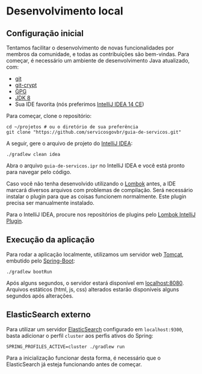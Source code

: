 # Desenvolvimento local

## Configuração inicial

Tentamos facilitar o desenvolvimento de novas funcionalidades por membros da comunidade, e todas as contribuições são bem-vindas. Para começar, é necessário um ambiente de desenvolvimento Java atualizado, com:

* [git][GIT]
* [git-crypt][GITCRYPT]
* [GPG][GPG]
* [JDK 8][JDK8]
* Sua IDE favorita (nós preferimos [IntelliJ IDEA 14 CE][IDEA14CE])

Para começar, clone o repositório:

```
cd ~/projetos # ou o diretório de sua preferência
git clone "https://github.com/servicosgovbr/guia-de-servicos.git"
```

A seguir, gere o arquivo de projeto do [IntelliJ IDEA][IDEA14CE]:

```
./gradlew clean idea
```

Abra o arquivo `guia-de-servicos.ipr` no IntelliJ IDEA e você está pronto para navegar pelo código. 

Caso você não tenha desenvolvido utilizando o [Lombok] antes, a IDE marcará diversos arquivos com problemas de compilação. Será necessário instalar o plugin para que as coisas funcionem normalmente. Este plugin precisa ser manualmente instalado.

Para o IntelliJ IDEA, procure nos repositórios de plugins pelo [Lombok IntelliJ Plugin][PLUGIN].

[Lombok]:http://projectlombok.org/
[GIT]:http://git-scm.org
[GITCRYPT]:https://www.agwa.name/projects/git-crypt/
[GPG]:https://www.gnupg.org/
[JDK8]:http://www.oracle.com/technetwork/java/javase/downloads/jdk8-downloads-2133151.html
[IDEA14CE]:https://www.jetbrains.com/idea/download/
[VAGRANT]:http://vagrantup.com
[PLUGIN]:https://github.com/mplushnikov/lombok-intellij-plugin
[TOMCAT]:http://tomcat.apache.org/
[SPRINGBOOT]:http://projects.spring.io/spring-boot/

## Execução da aplicação

Para rodar a aplicação localmente, utilizamos um servidor web [Tomcat][TOMCAT], embutido pelo [Spring-Boot][SPRINGBOOT]:

```
./gradlew bootRun
```

Após alguns segundos, o servidor estará disponível em [localhost:8080](http://localhost:8080/). Arquivos estáticos (html, js, css) alterados estarão disponíveis alguns segundos após alterações.

## ElasticSearch externo

Para utilizar um servidor [ElasticSearch](./elasticsearch.md) configurado em `localhost:9300`, basta adicionar o perfil `cluster` aos perfis
ativos do Spring:

```
SPRING_PROFILES_ACTIVE=cluster ./gradlew run
```

Para a inicialização funcionar desta forma, é necessário que o ElasticSearch já esteja funcionando antes de começar.
